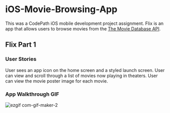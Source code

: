 # iOS-Movie-Browsing-App

This was a CodePath iOS mobile development project assignment. 
Flix is an app that allows users to browse movies from the [The Movie Database API](http://docs.themoviedb.apiary.io/#).

## Flix Part 1

### User Stories

User sees an app icon on the home screen and a styled launch screen.
User can view and scroll through a list of movies now playing in theaters.
User can view the movie poster image for each movie.

### App Walkthrough GIF

![ezgif com-gif-maker-2](https://user-images.githubusercontent.com/112203197/189454856-22cb83e7-56d1-41a5-a1cb-d682e7b0702b.gif)
